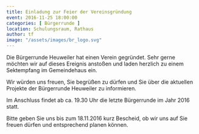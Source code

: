 ```yaml
---
title: Einladung zur Feier der Vereinsgründung
event: 2016-11-25 18:00:00
categories: [ Bürgerrunde ]
location: Schulungsraum, Rathaus
author: tf
image: "/assets/images/br_logo.svg"
---
```


Die Bürgerrunde Heuweiler hat einen Verein gegründet. Sehr gerne möchten wir auf dieses Ereignis anstoßen und laden herzlich zu einem Sektempfang im Gemeindehaus ein.

Wir würden uns freuen, Sie begrüßen zu dürfen und Sie über die aktuellen Projekte der Bürgerrunde Heuweiler zu informieren.

Im Anschluss findet ab ca. 19.30 Uhr die letzte Bürgerrunde im Jahr 2016 statt.

Bitte geben Sie uns bis zum 18.11.2016 kurz Bescheid, ob wir uns auf Sie freuen dürfen und entsprechend planen können.